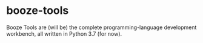 # booze-tools
Booze Tools are (will be) the complete programming-language development workbench, all written in Python 3.7 (for now).
